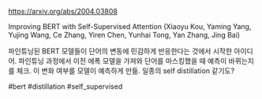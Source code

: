 https://arxiv.org/abs/2004.03808

Improving BERT with Self-Supervised Attention (Xiaoyu Kou, Yaming Yang, Yujing Wang, Ce Zhang, Yiren Chen, Yunhai Tong, Yan Zhang, Jing Bai)

파인튜닝된 BERT 모델들이 단어의 변동에 민감하게 반응한다는 것에서 시작한 아이디어. 파인튜닝 과정에서 이전 에폭 모델을 가져와 단어를 마스킹했을 때 예측이 바뀌는지를 체크. 이 변화 여부를 모델이 예측하게 만듦. 일종의 self distillation 같기도?

#bert #distillation #self_supervised